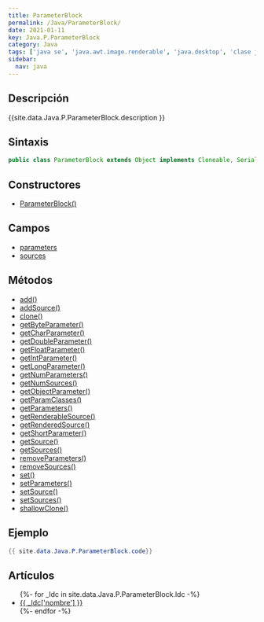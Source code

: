 ```yaml
---
title: ParameterBlock
permalink: /Java/ParameterBlock/
date: 2021-01-11
key: Java.P.ParameterBlock
category: Java
tags: ['java se', 'java.awt.image.renderable', 'java.desktop', 'clase java', 'Java 1.0']
sidebar: 
  nav: java
---
```


## Descripción
{{site.data.Java.P.ParameterBlock.description }}

## Sintaxis
~~~java
public class ParameterBlock extends Object implements Cloneable, Serializable
~~~

## Constructores
* [ParameterBlock()](/Java/ParameterBlock/ParameterBlock/)

## Campos
* [parameters](/Java/ParameterBlock/parameters)
* [sources](/Java/ParameterBlock/sources)

## Métodos
* [add()](/Java/ParameterBlock/add)
* [addSource()](/Java/ParameterBlock/addSource)
* [clone()](/Java/ParameterBlock/clone)
* [getByteParameter()](/Java/ParameterBlock/getByteParameter)
* [getCharParameter()](/Java/ParameterBlock/getCharParameter)
* [getDoubleParameter()](/Java/ParameterBlock/getDoubleParameter)
* [getFloatParameter()](/Java/ParameterBlock/getFloatParameter)
* [getIntParameter()](/Java/ParameterBlock/getIntParameter)
* [getLongParameter()](/Java/ParameterBlock/getLongParameter)
* [getNumParameters()](/Java/ParameterBlock/getNumParameters)
* [getNumSources()](/Java/ParameterBlock/getNumSources)
* [getObjectParameter()](/Java/ParameterBlock/getObjectParameter)
* [getParamClasses()](/Java/ParameterBlock/getParamClasses)
* [getParameters()](/Java/ParameterBlock/getParameters)
* [getRenderableSource()](/Java/ParameterBlock/getRenderableSource)
* [getRenderedSource()](/Java/ParameterBlock/getRenderedSource)
* [getShortParameter()](/Java/ParameterBlock/getShortParameter)
* [getSource()](/Java/ParameterBlock/getSource)
* [getSources()](/Java/ParameterBlock/getSources)
* [removeParameters()](/Java/ParameterBlock/removeParameters)
* [removeSources()](/Java/ParameterBlock/removeSources)
* [set()](/Java/ParameterBlock/set)
* [setParameters()](/Java/ParameterBlock/setParameters)
* [setSource()](/Java/ParameterBlock/setSource)
* [setSources()](/Java/ParameterBlock/setSources)
* [shallowClone()](/Java/ParameterBlock/shallowClone)

## Ejemplo
~~~java
{{ site.data.Java.P.ParameterBlock.code}}
~~~

## Artículos
<ul>
{%- for _ldc in site.data.Java.P.ParameterBlock.ldc -%}
   <li>
       <a href="{{_ldc['url'] }}">{{ _ldc['nombre'] }}</a>
   </li>
{%- endfor -%}
</ul>
